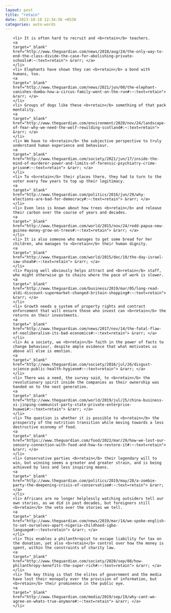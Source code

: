 ```yaml
---
layout: post
title: "retain"
date: 2023-10-10 12:34:56 +0530
categories: auto-words
---
```

<ol>

    <li> It is often hard to recruit and <b>retain</b> teachers.
    <a 
    target="_blank" 
    href="http://www.theguardian.com/news/2018/aug/24/the-only-way-to-end-the-class-divide-the-case-for-abolishing-private-schools#:~:text=retain"> &rarr; </a>
    </li>
    <li> Elephants have shown they can <b>retain</b> a bond with humans, too.
    <a 
    target="_blank" 
    href="http://www.theguardian.com/news/2021/jun/08/the-elephant-vanishes-dumba-how-a-circus-family-went-on-the-run#:~:text=retain"> &rarr; </a>
    </li>
    <li> Groups of dogs like these <b>retain</b> something of that pack mentality.
    <a 
    target="_blank" 
    href="http://www.theguardian.com/environment/2020/nov/24/landscape-of-fear-why-we-need-the-wolf-rewilding-scotland#:~:text=retain"> &rarr; </a>
    </li>
    <li> We have to <b>retain</b> the subjective perspective to truly understand human experience and behaviour.
    <a 
    target="_blank" 
    href="http://www.theguardian.com/society/2021/jun/17/inside-the-mind-of-murderer-power-and-limits-of-forensic-psychiatry-crime-prison#:~:text=retain"> &rarr; </a>
    </li>
    <li> To <b>retain</b> their places there, they had to turn to the voter every few years to top up their legitimacy.
    <a 
    target="_blank" 
    href="http://www.theguardian.com/politics/2016/jun/29/why-elections-are-bad-for-democracy#:~:text=retain"> &rarr; </a>
    </li>
    <li> Even less is known about how trees <b>retain</b> and release their carbon over the course of years and decades.
    <a 
    target="_blank" 
    href="http://www.theguardian.com/world/2015/nov/24/redd-papua-new-guinea-money-grow-on-trees#:~:text=retain"> &rarr; </a>
    </li>
    <li> It is also someone who manages to get some bread for her children, who manages to <b>retain</b> their human dignity.
    <a 
    target="_blank" 
    href="http://www.theguardian.com/world/2015/dec/10/the-day-israel-saw-shoah#:~:text=retain"> &rarr; </a>
    </li>
    <li> Paying well obviously helps attract and <b>retain</b> staff, who might otherwise go to chains where the pace of work is slower.
    <a 
    target="_blank" 
    href="http://www.theguardian.com/business/2019/mar/05/long-read-aldi-discount-supermarket-changed-britain-shopping#:~:text=retain"> &rarr; </a>
    </li>
    <li> Growth needs a system of property rights and contract enforcement that will ensure those who invest can <b>retain</b> the returns on their investments.
    <a 
    target="_blank" 
    href="http://www.theguardian.com/news/2017/nov/14/the-fatal-flaw-of-neoliberalism-its-bad-economics#:~:text=retain"> &rarr; </a>
    </li>
    <li> As a society, we <b>retain</b> faith in the power of facts to change behaviour, despite ample evidence that what motivates us above all else is emotion.
    <a 
    target="_blank" 
    href="http://www.theguardian.com/society/2016/jul/26/disgust-science-public-health-hygiene#:~:text=retain"> &rarr; </a>
    </li>
    <li> There was a need, the survey said, to <b>retain</b> the revolutionary spirit inside the companies as their ownership was handed on to the next generation.
    <a 
    target="_blank" 
    href="http://www.theguardian.com/world/2019/jul/25/china-business-xi-jinping-communist-party-state-private-enterprise-huawei#:~:text=retain"> &rarr; </a>
    </li>
    <li> The question is whether it is possible to <b>retain</b> the prosperity of the nutrition transition while moving towards a less destructive economy of food.
    <a 
    target="_blank" 
    href="https://www.theguardian.com/food/2022/mar/29/how-we-lost-our-sensory-connection-with-food-and-how-to-restore-it#:~:text=retain"> &rarr; </a>
    </li>
    <li> Conservative parties <b>retain</b> their legendary will to win, but winning seems a greater and greater strain, and is being achieved by less and less inspiring means.
    <a 
    target="_blank" 
    href="http://www.theguardian.com/politics/2019/may/28/a-zombie-party-the-deepening-crisis-of-conservatism#:~:text=retain"> &rarr; </a>
    </li>
    <li> Africans are no longer helplessly watching outsiders tell our own stories, as we did in past decades, but foreigners still <b>retain</b> the veto over the stories we tell.
    <a 
    target="_blank" 
    href="http://www.theguardian.com/news/2019/mar/14/we-spoke-english-to-set-ourselves-apart-nigeria-childhood-igbo-language#:~:text=retain"> &rarr; </a>
    </li>
    <li> This enables a philanthropist to escape liability for tax on the donation, yet also <b>retain</b> control over how the money is spent, within the constraints of charity law.
    <a 
    target="_blank" 
    href="http://www.theguardian.com/society/2020/sep/08/how-philanthropy-benefits-the-super-rich#:~:text=retain"> &rarr; </a>
    </li>
    <li> The key thing is that the elites of government and the media have lost their monopoly over the provision of information, but <b>retain</b> their prominence in the public eye.
    <a 
    target="_blank" 
    href="http://www.theguardian.com/media/2019/sep/19/why-cant-we-agree-on-whats-true-anymore#:~:text=retain"> &rarr; </a>
    </li>